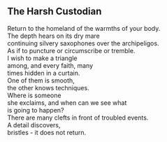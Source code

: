 The Harsh Custodian
-------------------
Return to the homeland of the warmths of your body.  
The depth hears on its dry mare  
continuing silvery saxophones over the archipeligos.  
As if to puncture or circumscribe or tremble.  
I wish to make a triangle  
among, and every faith, many  
times hidden in a curtain.  
One of them is smooth,  
the other knows techniques.  
Where is someone  
she exclaims, and when can we see what  
is going to happen?  
There are many clefts in front of troubled events.  
A detail discovers,  
bristles - it does not return.  
